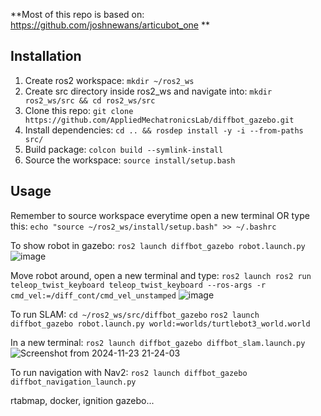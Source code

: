 **Most of this repo is based on: https://github.com/joshnewans/articubot_one
**
## Installation
1. Create ros2 workspace: `mkdir ~/ros2_ws`
2. Create src directory inside ros2_ws and navigate into: `mkdir ros2_ws/src && cd ros2_ws/src`
3. Clone this repo: `git clone https://github.com/AppliedMechatronicsLab/diffbot_gazebo.git`
4. Install dependencies: `cd .. && rosdep install -y -i --from-paths src/`
5. Build package: `colcon build --symlink-install`
6. Source the workspace: `source install/setup.bash`
## Usage
Remember to source workspace everytime open a new terminal OR type this: `echo "source ~/ros2_ws/install/setup.bash" >> ~/.bashrc`

To show robot in gazebo: `ros2 launch diffbot_gazebo robot.launch.py`
![image](https://github.com/user-attachments/assets/263be886-4db4-4422-a59e-091483011e67)

Move robot around, open a new terminal and type: `ros2 launch ros2 run teleop_twist_keyboard teleop_twist_keyboard --ros-args -r cmd_vel:=/diff_cont/cmd_vel_unstamped`
![image](https://github.com/user-attachments/assets/9fe7bcf1-1d8e-4291-ba02-4c2f568555b6)

To run SLAM: `cd ~/ros2_ws/src/diffbot_gazebo`
             `ros2 launch diffbot_gazebo robot.launch.py world:=worlds/turtlebot3_world.world`

In a new terminal: `ros2 launch diffbot_gazebo diffbot_slam.launch.py`
![Screenshot from 2024-11-23 21-24-03](https://github.com/user-attachments/assets/2572a992-b6f4-4237-872e-2dc250521492)

To run navigation with Nav2: `ros2 launch diffbot_gazebo diffbot_navigation_launch.py`

rtabmap, docker, ignition gazebo...
